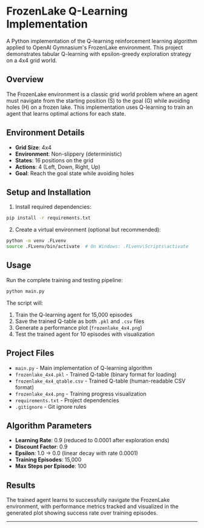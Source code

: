 # FrozenLake Q-Learning Implementation

A Python implementation of the Q-learning reinforcement learning algorithm applied to OpenAI Gymnasium's FrozenLake environment. This project demonstrates tabular Q-learning with epsilon-greedy exploration strategy on a 4x4 grid world.

## Overview

The FrozenLake environment is a classic grid world problem where an agent must navigate from the starting position (S) to the goal (G) while avoiding holes (H) on a frozen lake. This implementation uses Q-learning to train an agent that learns optimal actions for each state.

## Environment Details
- **Grid Size**: 4x4
- **Environment**: Non-slippery (deterministic)
- **States**: 16 positions on the grid
- **Actions**: 4 (Left, Down, Right, Up)
- **Goal**: Reach the goal state while avoiding holes

## Setup and Installation

1. Install required dependencies:
```bash
pip install -r requirements.txt
```

2. Create a virtual environment (optional but recommended):
```bash
python -m venv .FLvenv
source .FLvenv/bin/activate  # On Windows: .FLvenv\Scripts\activate
```

## Usage

Run the complete training and testing pipeline:
```bash
python main.py
```

The script will:
1. Train the Q-learning agent for 15,000 episodes
2. Save the trained Q-table as both `.pkl` and `.csv` files
3. Generate a performance plot (`frozenlake_4x4.png`)
4. Test the trained agent for 10 episodes with visualization

## Project Files

- `main.py` - Main implementation of Q-learning algorithm
- `frozenlake_4x4.pkl` - Trained Q-table (binary format for loading)
- `frozenlake_4x4_qtable.csv` - Trained Q-table (human-readable CSV format)
- `frozenlake_4x4.png` - Training progress visualization
- `requirements.txt` - Project dependencies
- `.gitignore` - Git ignore rules

## Algorithm Parameters

- **Learning Rate**: 0.9 (reduced to 0.0001 after exploration ends)
- **Discount Factor**: 0.9
- **Epsilon**: 1.0 → 0.0 (linear decay with rate 0.0001)
- **Training Episodes**: 15,000
- **Max Steps per Episode**: 100

## Results

The trained agent learns to successfully navigate the FrozenLake environment, with performance metrics tracked and visualized in the generated plot showing success rate over training episodes.

---